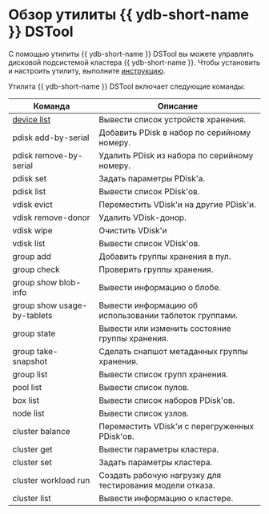 # Обзор утилиты {{ ydb-short-name }} DSTool

С помощью утилиты {{ ydb-short-name }} DSTool вы можете управлять дисковой подсистемой кластера {{ ydb-short-name }}. Чтобы установить и настроить утилиту, выполните [инструкцию](ydb-dstool-setup.md).

Утилита {{ ydb-short-name }} DSTool включает следующие команды:

Команда | Описание
--- | ---
[device list](./ydb-dstool-device-list.md) | Вывести список устройств хранения.
pdisk add-by-serial | Добавить PDisk в набор по серийному номеру.
pdisk remove-by-serial | Удалить PDisk из набора по серийному номеру.
pdisk set | Задать параметры PDisk'а.
pdisk list | Вывести список PDisk'ов.
vdisk evict | Переместить VDisk'и на другие PDisk'и.
vdisk remove-donor | Удалить VDisk-донор.
vdisk wipe | Очистить VDisk'и
vdisk list | Вывести список VDisk'ов.
group add | Добавить группы хранения в пул.
group check | Проверить группы хранения.
group show blob-info | Вывести информацию о блобе.
group show usage-by-tablets | Вывести информацию об использовании таблеток группами.
group state | Вывести или изменить состояние группы хранения.
group take-snapshot | Сделать снапшот метаданных группы хранения.
group list | Вывести список групп хранения.
pool list | Вывести список пулов.
box list | Вывести список наборов PDisk'ов.
node list | Вывести список узлов.
cluster balance | Переместить VDisk'и с перегруженных PDisk'ов.
cluster get | Вывести параметры кластера.
cluster set | Задать параметры кластера.
cluster workload run | Создать рабочую нагрузку для тестирования модели отказа.
cluster list | Вывести информацию о кластере.
